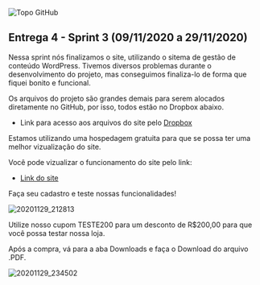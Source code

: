 ![Topo GitHub](https://user-images.githubusercontent.com/71477357/96354631-0f7b6b80-10af-11eb-9acc-50460944b076.jpg)

## Entrega 4 - Sprint 3 (09/11/2020 a 29/11/2020) 

Nessa sprint nós finalizamos o site, utilizando o sitema de gestão de conteúdo WordPress.
Tivemos diversos problemas durante o desenvolvimento do projeto, mas conseguimos finaliza-lo de forma que fiquei bonito e funcional.

Os arquivos do projeto são grandes demais para serem alocados diretamente no GitHub, por isso, todos estão no Dropbox abaixo.
- Link para acesso aos arquivos do site pelo [Dropbox](https://www.dropbox.com/sh/w9d3wkopntol92x/AAC7hw3mqih1fhkiirPbPQBZa?dl=0)

Estamos utilizando uma hospedagem gratuita para que se possa ter uma melhor vizualização do site.

Você pode vizualizar o funcionamento do site pelo link:
* [Link do site](http://egyconteudosdidaticos.epizy.com/wp)

Faça seu cadastro e teste nossas funcionalidades!

![20201129_212813](https://user-images.githubusercontent.com/71477357/100562662-1cd56980-329b-11eb-9261-69eed0d891cb.gif)

Utilize nosso cupom TESTE200 para um desconto de R$200,00 para que você possa testar nossa loja.

Após a compra, vá para a aba Downloads e faça o Download do arquivo .PDF.

![20201129_234502](https://user-images.githubusercontent.com/71477357/100563461-2fe93900-329d-11eb-8a8c-f6e9801d6251.gif)